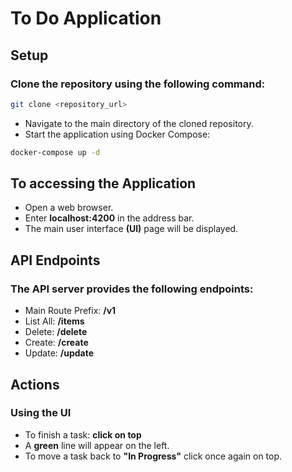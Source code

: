 # To Do Application

## Setup
### Clone the repository using the following command:

```bash
git clone <repository_url>
```

- Navigate to the main directory of the cloned repository.
- Start the application using Docker Compose:

```bash
docker-compose up -d
```
## To accessing the Application

- Open a web browser.
- Enter **localhost:4200** in the address bar.
- The main user interface **(UI)** page will be displayed.

## API Endpoints
### The API server provides the following endpoints:

- Main Route Prefix: **/v1**
- List All: **/items**
- Delete: **/delete**
- Create: **/create**
- Update: **/update**

## Actions
### Using the UI
- To finish a task: **click on top**
- A **green** line will appear on the left.
- To move a task back to **"In Progress"** click once again on top.
